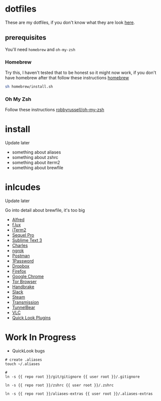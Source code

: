 # dotfiles

These are my dotfiles, if you don't know what they are look [here](https://dotfiles.github.io/).

## prerequisites

You'll need `homebrew` and `oh-my-zsh`

### Homebrew

Try this, I haven't tested that to be honest so it might now work, if you don't have homebrew after that follow these instructions [homebrew](http://brew.sh/)

```bash
sh homebrew/install.sh
```

### Oh My Zsh

Follow these instructions [robbyrussell/oh-my-zsh](https://github.com/robbyrussell/oh-my-zsh)

# install

Update later

- something about aliases
- something about zshrc
- something about iterm2
- something about brewfile

# inlcudes

Update later

Go into detail about brewfile, it's too big

- [Alfred](https://www.alfredapp.com/)
- [f.lux](https://justgetflux.com/)
- [iTerm2](https://www.iterm2.com/)
- [Sequel Pro](http://www.sequelpro.com/)
- [Sublime Text 3](https://www.sublimetext.com/3)
- [Charles](https://www.charlesproxy.com/)
- [ngrok](https://ngrok.com/)
- [Postman](https://www.getpostman.com/)
- [1Password](https://1password.com/)
- [Dropbox](https://www.dropbox.com/)
- [Firefox](https://www.mozilla.org/firefox)
- [Google Chrome](https://www.google.com/chrome/)
- [Tor Browser](https://www.torproject.org/projects/torbrowser.html.en)
- [Handbrake](https://handbrake.fr/)
- [Slack](https://slack.com/)
- [Steam](http://store.steampowered.com/)
- [Transmission](https://www.transmissionbt.com/)
- [TunnelBear](https://www.tunnelbear.com/)
- [VLC](http://www.videolan.org/)
- [Quick Look Plugins](https://github.com/sindresorhus/quick-look-plugins)


# Work In Progress

- QuickLook bugs


```
# create .aliases
touch ~/.aliases

#
ln -s {{ repo root }}/git/gitignore {{ user root }}/.gitignore

ln -s {{ repo root }}/zshrc {{ user root }}/.zshrc

ln -s {{ repo root }}/aliases-extras {{ user root }}/.aliases-extras
```
